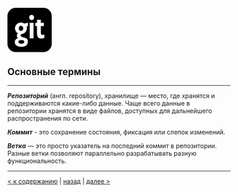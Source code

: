 ![git-logo](git-logo2.png)

## **Основные термины**

---

***Репозито́рий*** (англ. repository), хранилище — место, где хранятся и поддерживаются какие-либо данные. Чаще всего данные в репозитории хранятся в виде файлов, доступных для дальнейшего распространения по сети.

***Коммит*** - это сохранение состояния, фиксация или слепок изменений.

***Ветка*** — это просто указатель на последний коммит в репозитории. Разные ветки позволяют параллельно разрабатывать разную функциональность.



---


[< к содержанию](./readme.md) | [назад](./install.md) | [далее >](command.md)